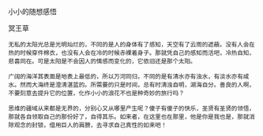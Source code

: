 小小的随想感悟

冥王草


    无私的太阳光总是光明灿烂的，不同的是人的身体有了感知，天空有了云雨的遮蔽。没有人会在热的时候穿件棉衣，也没有人会在冷的时候赤裸着身子。那就凭自己的感知而活吧，冷热自知，悲喜同在。可是太阳是不会因人的情感而变化的，它依旧还是那个太阳。

    广阔的海洋其表面是地表上最低的，所以万河同归，不同的是有清水亦有浊水，有淡水亦有咸水。然而大海终是澄清湛蓝的。所需要的只是时间，总有时清浊自明，湖海自分。善良的人啊，不要刻意去提升它的位置，化作小小的浪花不也是种奇妙的旅行吗？

    思维的疆域从来都是无界的，分别心又从哪里产生呢？傻子有傻子的快乐，圣贤有圣贤的领悟，那就各自领取自己的那份好了，自得其乐。如来者，在这里也在那里，他是你是我也是，那就消除观念的封锁，借用巨人的肩膀，去寻求自己真性的如来吧！



